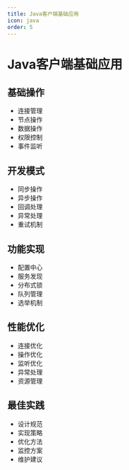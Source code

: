 ```yaml
---
title: Java客户端基础应用
icon: java
order: 5
---
```


# Java客户端基础应用

## 基础操作
- 连接管理
- 节点操作
- 数据操作
- 权限控制
- 事件监听

## 开发模式
- 同步操作
- 异步操作
- 回调处理
- 异常处理
- 重试机制

## 功能实现
- 配置中心
- 服务发现
- 分布式锁
- 队列管理
- 选举机制

## 性能优化
- 连接优化
- 操作优化
- 监听优化
- 异常处理
- 资源管理

## 最佳实践
- 设计规范
- 实现策略
- 优化方法
- 监控方案
- 维护建议
